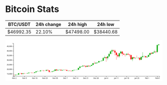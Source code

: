 # Bitcoin Stats

BTC/USDT|24h change|24h high|24h low|
|---|---|---|---|
|$46992.35|22.10%|$47498.00|$38440.68|

<img src="./chart.svg">
